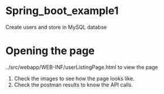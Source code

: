 # Spring_boot_example1

Create users and store in MySQL databse

# Opening the page

../src/webapp/WEB-INF/userListingPage.html to view the page

1. Check the images to see how the page looks like.
2. Check the postman results to know the API calls.


